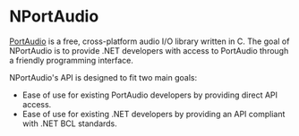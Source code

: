 # NPortAudio

[PortAudio](http://www.portaudio.com/) is a free, cross-platform audio I/O library written in C. The goal of NPortAudio is to provide .NET developers with access to PortAudio through a friendly programming interface.

NPortAudio's API is designed to fit two main goals:

* Ease of use for existing PortAudio developers by providing direct API access.
* Ease of use for existing .NET developers by providing an API compliant with .NET BCL standards.